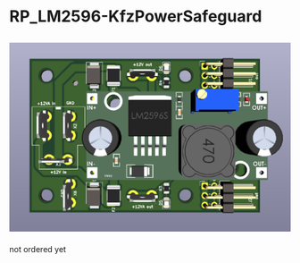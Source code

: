 # RP_LM2596-KfzPowerSafeguard
![Pic of Module](https://github.com/rapola/RP_LM2596-KfzPowerSafeguard/blob/main/V1.0/Pics/RP_LM2596-KfzPowerSafeguard_a.png "Module")
<br>
---
not ordered yet

